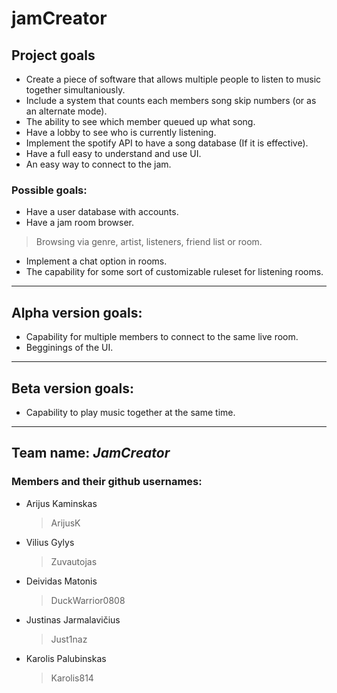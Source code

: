 # jamCreator
  
  ## Project goals

  * Create a piece of software that allows multiple people to listen to music together simultaniously.
  * Include a system that counts each members song skip numbers (or as an alternate mode).
  * The ability to see which member queued up what song.
  * Have a lobby to see who is currently listening.
  * Implement the spotify API to have a song database (If it is effective).
  * Have a full easy to understand and use UI.
  * An easy way to connect to the jam.
    

  ### Possible goals:

  * Have a user database with accounts.
  * Have a jam room browser.

  > Browsing via genre, artist, listeners, friend list or room.

  * Implement a chat option in rooms.
  * The capability for some sort of customizable ruleset for listening rooms.

  ***

  ## Alpha version goals:

  * Capability for multiple members to connect to the same live room.
  * Begginings of the UI.


  ***

  ## Beta version goals:

 * Capability to play music together at the same time.

  ***

  ## Team name: ***JamCreator***

  ### Members and their github usernames:

* Arijus Kaminskas
  
  > ArijusK
  
* Vilius Gylys

  >Zuvautojas
  
* Deividas Matonis

  >DuckWarrior0808

* Justinas Jarmalavičius

  > Just1naz

* Karolis Palubinskas

  >Karolis814
 
    
  
  
  
    

  
